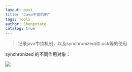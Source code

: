 ```yaml
---
layout: post
title: "Java中锁机制"
tags: Tools 
author: Shenpotato
catalog: true
---
```




> 记录java中锁机制，以及synchronized和Lock等的使用





synchronized 的不同作用对象：

![](https://tva1.sinaimg.cn/large/007S8ZIlgy1gh6kkjga6fj30rl0ga0uw.jpg)

